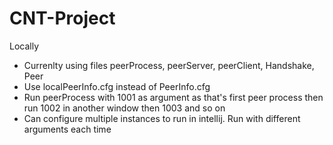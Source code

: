 # CNT-Project

Locally
- Currenlty using files peerProcess, peerServer, peerClient, Handshake, Peer 
- Use localPeerInfo.cfg instead of PeerInfo.cfg
- Run peerProcess with 1001 as argument as that's first peer process then run 1002 in another window then 1003 and so on
- Can configure multiple instances to run in intellij. Run with different arguments each time
